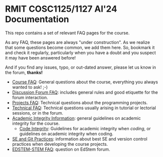 # RMIT COSC1125/1127 AI'24 Documentation

This repo contains a set of relevant FAQ pages for the course.

As any FAQ, these pages are always "under construction". As we realize that some questions become common, we add them here. So, bookmark it and check it regularly, particularly when you have a doubt and you suspect it may have been answered before!

And if you find any issues, typo, or out-dated answer, please let us know in the forum, **thanks!**

- [Course FAQ](FAQ-COURSE.md): General questions about the course, everything you always wanted to ask! ;-)
- [Discussion Forum FAQ](https://docs.google.com/document/d/1HdrY91LIPRZOEni_jsCwmN8Oc8MrUzljen6qHzbtQeU/edit?usp=sharing): includes general rules and good etiquette for the forum interaction.
- [Projects FAQ](FAQ-PROJECTS.md): Technical questions about the programming projects.
- [Technical FAQ](FAQ-TECHNICAL.md): Technical questions usually arising in tutorial or lectorial sessions, or in the forum.
- [Academic Integrity Information](ACADEMIC_INTEGRITY.md): general guidelines on academic integrity for the course.
  - [Code Integrity](CODE-INTEGRITY.md): Guidelines for academic integrity when _coding_, or guidelines on academic integrity when coding.
- [SE and Git Practices](SE-PRACTICES.md): information about best SE and version control practices when developing the course projects.
- [EDSTEM-STEM FAQ](FAQ-EDSTEM.md): question on EdStem forum.
